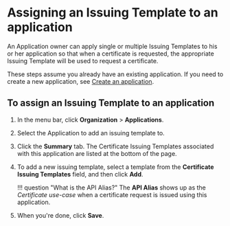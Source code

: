 # Assigning an Issuing Template to an application

An Application owner can apply single or multiple Issuing Templates to his or
her application so that when a certificate is requested, the appropriate Issuing
Template will be used to request a certificate.

These steps assume you already have an existing application. If you need to create
a new application, see [Create an application](creating-an-application).

## To assign an Issuing Template to an application

1. In the menu bar, click **Organization** > **Applications**.

2. Select the Application to add an issuing template to.

1. Click the **Summary** tab. The Certificate Issuing Templates associated with
   this application are listed at the bottom of the page. 

1. To add a new issuing template, select a template from the **Certificate
   Issuing Templates** field, and then click **Add**.

    !!! question "What is the API Alias?"
        The **API Alias** shows up as the _Certificate use-case_ when a certificate request is issued using this application.
 
1. When you're done, click **Save**.